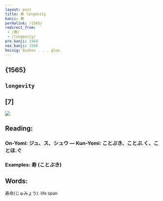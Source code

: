 ```yaml
---
layout: post
title: 寿 longevity
kanji: 寿
permalink: /1565/
redirect_from:
 - /寿/
 - /longevity/
pre_kanji: 1564
nex_kanji: 1566
heisig: Bushes . . . glue.
---
```


## {1565}

## `longevity`

## [7]

<div class="stroke"><img src="E5AFBF.png" /></div>

## Reading:

### On-Yomi: ジュ、ス、シュウ &mdash; Kun-Yomi: ことぶき、ことぶ.く、ことほ.ぐ

### Examples: 寿 (ことぶき)

## Words:

寿命(じゅみょう): life span
